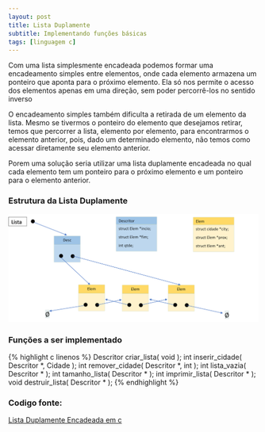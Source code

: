 ```yaml
---
layout: post
title: Lista Duplamente
subtitle: Implementando funções básicas
tags: [linguagem c]
---
```


Com uma lista simplesmente encadeada podemos formar uma encadeamento simples entre elementos, onde cada elemento armazena um ponteiro que aponta para o próximo elemento. Ela só nos permite o acesso dos elementos apenas em uma direção, sem poder percorrê-los no sentido inverso  

O encadeamento simples também dificulta a retirada de um elemento da lista. Mesmo se tivermos o ponteiro do elemento que desejamos retirar, temos que percorrer a lista, elemento por  elemento, para encontrarmos o elemento anterior, pois, dado um determinado elemento, não temos como acessar diretamente seu elemento anterior.

Porem uma solução seria utilizar uma lista duplamente encadeada no qual cada elemento tem um ponteiro para o próximo elemento e um ponteiro para o elemento anterior.

### Estrutura da Lista Duplamente
![estrutura-lista-duplamente](/assets/img/estrutura-lde.png)

### Funções a ser implementado

{% highlight c linenos %}
Descritor criar_lista( void );
int inserir_cidade( Descritor *, Cidade );
int remover_cidade( Descritor *, int );
int lista_vazia( Descritor * );
int tamanho_lista( Descritor * );
int imprimir_lista( Descritor * );
void destruir_lista( Descritor * );
{% endhighlight %}

### Codigo fonte:
[Lista Duplamente Encadeada em c](/assets/img/estrutura-lde.png)
